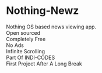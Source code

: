 # Nothing-Newz
Nothing OS based news viewing app.<br>
Open sourced<br>
Completely Free <br>
No Ads<br>
Infinite Scrolling <br>
Part Of INDI-CODES <br>
First Project After A Long Break<br>

